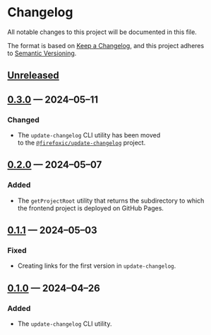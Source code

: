 <!-- markdownlint-disable MD007 MD024 -->
# Changelog

All notable changes to this project will be documented in this file.

The format is based on [Keep a Changelog](https://keepachangelog.com/en/1.1.0/), and this project adheres to [Semantic Versioning](https://semver.org/spec/v2.0.0.html).

## [Unreleased]

## [0.3.0] — 2024–05–11

### Changed

- The `update-changelog` CLI utility has been moved to the [`@firefoxic/update-changelog`](https://github.com/firefoxic/update-changelog#readme) project.

## [0.2.0] — 2024–05–07

### Added

- The `getProjectRoot` utility that returns the subdirectory to which the frontend project is deployed on GitHub Pages.

## [0.1.1] — 2024–05–03

### Fixed

- Creating links for the first version in `update-changelog`.

## [0.1.0] — 2024–04–26

### Added

- The `update-changelog` CLI utility.

[Unreleased]: https://github.com/firefoxic/utils/compare/v0.3.0...HEAD
[0.3.0]: https://github.com/firefoxic/utils/compare/v0.2.0...v0.3.0
[0.2.0]: https://github.com/firefoxic/utils/compare/v0.1.1...v0.2.0
[0.1.1]: https://github.com/firefoxic/utils/compare/v0.1.0...v0.1.1
[0.1.0]: https://github.com/firefoxic/utils/releases/tag/v0.1.0
